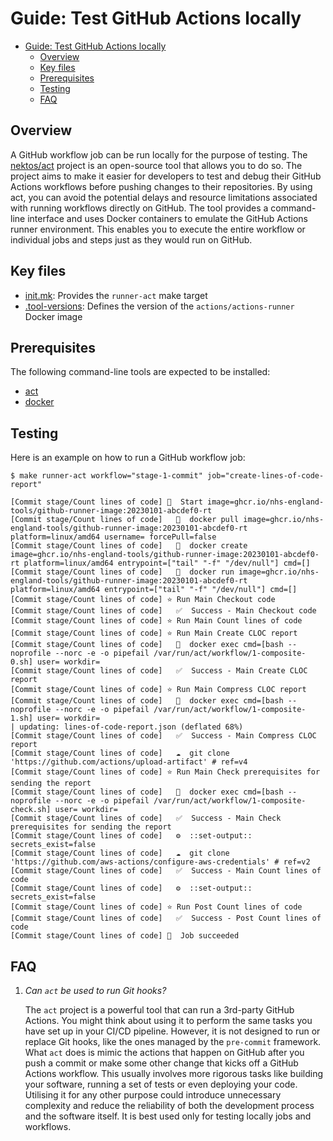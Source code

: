 # Guide: Test GitHub Actions locally

- [Guide: Test GitHub Actions locally](#guide-test-github-actions-locally)
  - [Overview](#overview)
  - [Key files](#key-files)
  - [Prerequisites](#prerequisites)
  - [Testing](#testing)
  - [FAQ](#faq)

## Overview

A GitHub workflow job can be run locally for the purpose of testing. The [nektos/act](https://github.com/nektos/act) project is an open-source tool that allows you to do so. The project aims to make it easier for developers to test and debug their GitHub Actions workflows before pushing changes to their repositories. By using act, you can avoid the potential delays and resource limitations associated with running workflows directly on GitHub. The tool provides a command-line interface and uses Docker containers to emulate the GitHub Actions runner environment. This enables you to execute the entire workflow or individual jobs and steps just as they would run on GitHub.

## Key files

- [init.mk](../../scripts/init.mk): Provides the `runner-act` make target
- [.tool-versions](../../.tool-versions): Defines the version of the `actions/actions-runner` Docker image

## Prerequisites

The following command-line tools are expected to be installed:

- [act](https://github.com/nektos/act#installation)
- [docker](https://docs.docker.com/engine/install/)

## Testing

Here is an example on how to run a GitHub workflow job:

```shell
$ make runner-act workflow="stage-1-commit" job="create-lines-of-code-report"

[Commit stage/Count lines of code] 🚀  Start image=ghcr.io/nhs-england-tools/github-runner-image:20230101-abcdef0-rt
[Commit stage/Count lines of code]   🐳  docker pull image=ghcr.io/nhs-england-tools/github-runner-image:20230101-abcdef0-rt platform=linux/amd64 username= forcePull=false
[Commit stage/Count lines of code]   🐳  docker create image=ghcr.io/nhs-england-tools/github-runner-image:20230101-abcdef0-rt platform=linux/amd64 entrypoint=["tail" "-f" "/dev/null"] cmd=[]
[Commit stage/Count lines of code]   🐳  docker run image=ghcr.io/nhs-england-tools/github-runner-image:20230101-abcdef0-rt platform=linux/amd64 entrypoint=["tail" "-f" "/dev/null"] cmd=[]
[Commit stage/Count lines of code] ⭐ Run Main Checkout code
[Commit stage/Count lines of code]   ✅  Success - Main Checkout code
[Commit stage/Count lines of code] ⭐ Run Main Count lines of code
[Commit stage/Count lines of code] ⭐ Run Main Create CLOC report
[Commit stage/Count lines of code]   🐳  docker exec cmd=[bash --noprofile --norc -e -o pipefail /var/run/act/workflow/1-composite-0.sh] user= workdir=
[Commit stage/Count lines of code]   ✅  Success - Main Create CLOC report
[Commit stage/Count lines of code] ⭐ Run Main Compress CLOC report
[Commit stage/Count lines of code]   🐳  docker exec cmd=[bash --noprofile --norc -e -o pipefail /var/run/act/workflow/1-composite-1.sh] user= workdir=
| updating: lines-of-code-report.json (deflated 68%)
[Commit stage/Count lines of code]   ✅  Success - Main Compress CLOC report
[Commit stage/Count lines of code]   ☁  git clone 'https://github.com/actions/upload-artifact' # ref=v4
[Commit stage/Count lines of code] ⭐ Run Main Check prerequisites for sending the report
[Commit stage/Count lines of code]   🐳  docker exec cmd=[bash --noprofile --norc -e -o pipefail /var/run/act/workflow/1-composite-check.sh] user= workdir=
[Commit stage/Count lines of code]   ✅  Success - Main Check prerequisites for sending the report
[Commit stage/Count lines of code]   ⚙  ::set-output:: secrets_exist=false
[Commit stage/Count lines of code]   ☁  git clone 'https://github.com/aws-actions/configure-aws-credentials' # ref=v2
[Commit stage/Count lines of code]   ✅  Success - Main Count lines of code
[Commit stage/Count lines of code]   ⚙  ::set-output:: secrets_exist=false
[Commit stage/Count lines of code] ⭐ Run Post Count lines of code
[Commit stage/Count lines of code]   ✅  Success - Post Count lines of code
[Commit stage/Count lines of code] 🏁  Job succeeded
```

## FAQ

1. _Can `act` be used to run Git hooks?_

   The `act` project is a powerful tool that can run a 3rd-party GitHub Actions. You might think about using it to perform the same tasks you have set up in your CI/CD pipeline. However, it is not designed to run or replace Git hooks, like the ones managed by the `pre-commit` framework. What `act` does is mimic the actions that happen on GitHub after you push a commit or make some other change that kicks off a GitHub Actions workflow. This usually involves more rigorous tasks like building your software, running a set of tests or even deploying your code. Utilising it for any other purpose could introduce unnecessary complexity and reduce the reliability of both the development process and the software itself. It is best used only for testing locally jobs and workflows.
